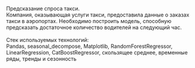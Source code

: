 Предсказание спроса такси.<br>
Компания, оказывающая услуги такси, предоставила данные о заказах такси в аэропортах. Необходимо построить модель, способную предсказать достаточное количество водителей на следующий час.<br>
<br>
Стек используемых технологий:<br>
Pandas, seasonal_decompose, Matplotlib, RandomForestRegressor, LinearRegression, CatBoostRegressor, скользящее среднее, временные ряды, тренды и сезонность
